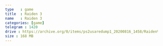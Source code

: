 ```yaml
---
type   : game
title  : Raiden 3
name   : Raiden 3
categories: [game]
telegram : 1420
drive : https://archive.org/0/items/ps2usaredump1_20200816_1458/Raiden%203.7z
size : 168 MB
---
```



